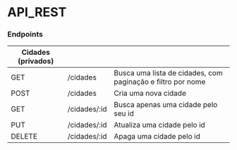 # API_REST

### Endpoints

Cidades (privados)   |                  |                                                              |
-------------------- | -----------------| ------------------------------------------------------------ |
GET                  | /cidades         | Busca uma lista de cidades, com paginação e filtro por nome  |
POST                 | /cidades         | Cria uma nova cidade                                         |
GET                  | /cidades/:id     | Busca apenas uma cidade pelo seu id                          |
PUT                  | /cidades/:id     | Atualiza uma cidade pelo id                                  |
DELETE               | /cidades/:id     | Apaga uma cidade pelo id                                     |
